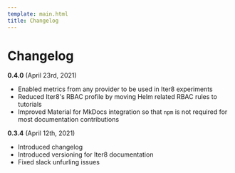 ```yaml
---
template: main.html
title: Changelog
---
```


# Changelog

**0.4.0** (April 23rd, 2021)

* Enabled metrics from any provider to be used in Iter8 experiments
* Reduced Iter8's RBAC profile by moving Helm related RBAC rules to tutorials
* Improved Material for MkDocs integration so that `npm` is not required for most documentation contributions

**0.3.4** (April 12th, 2021)

* Introduced changelog
* Introduced versioning for Iter8 documentation
* Fixed slack unfurling issues